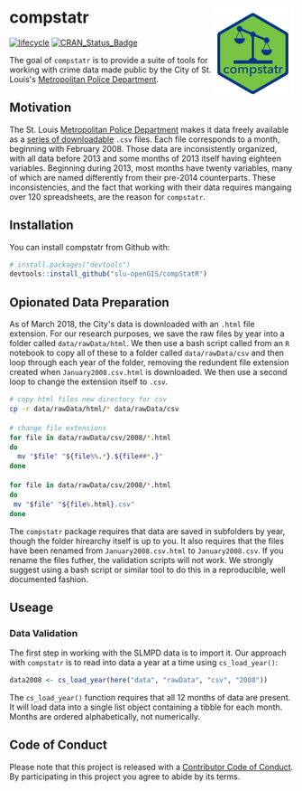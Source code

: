 
<!-- README.md is generated from README.Rmd. Please edit that file -->
compstatr <img src="man/figures/logo.png" align="right" />
==========================================================

[![lifecycle](https://img.shields.io/badge/lifecycle-maturing-blue.svg)](https://www.tidyverse.org/lifecycle/#maturing) [![CRAN\_Status\_Badge](http://www.r-pkg.org/badges/version/compstatr)](https://cran.r-project.org/package=compstatr)

The goal of `compstatr` is to provide a suite of tools for working with crime data made public by the City of St. Louis's [Metropolitan Police Department](http://www.slmpd.org).

Motivation
----------

The St. Louis [Metropolitan Police Department](http://www.slmpd.org) makes it data freely available as a [series of downloadable](http://www.slmpd.org/Crimereports.shtml) `.csv` files. Each file corresponds to a month, beginning with February 2008. Those data are inconsistently organized, with all data before 2013 and some months of 2013 itself having eighteen variables. Beginning during 2013, most months have twenty variables, many of which are named differently from their pre-2014 counterparts. These inconsistencies, and the fact that working with their data requires mangaing over 120 spreadsheets, are the reason for `compstatr`.

Installation
------------

You can install compstatr from Github with:

``` r
# install.packages("devtools")
devtools::install_github("slu-openGIS/compStatR")
```

Opionated Data Preparation
--------------------------

As of March 2018, the City's data is downloaded with an `.html` file extension. For our research purposes, we save the raw files by year into a folder called `data/rawData/html`. We then use a bash script called from an `R` notebook to copy all of these to a folder called `data/rawData/csv` and then loop through each year of the folder, removing the redundent file extension created when `January2008.csv.html` is downloaded. We then use a second loop to change the extension itself to `.csv`.

``` bash
# copy html files new directory for csv
cp -r data/rawData/html/* data/rawData/csv

# change file extensions
for file in data/rawData/csv/2008/*.html
do
  mv "$file" "${file%%.*}.${file##*.}"
done

for file in data/rawData/csv/2008/*.html
do
 mv "$file" "${file%.html}.csv"
done
```

The `compstatr` package requires that data are saved in subfolders by year, though the folder hirearchy itself is up to you. It also requires that the files have been renamed from `January2008.csv.html` to `January2008.csv`. If you rename the files futher, the validation scripts will not work. We strongly suggest using a bash script or similar tool to do this in a reproducible, well documented fashion.

Useage
------

### Data Validation

The first step in working with the SLMPD data is to import it. Our approach with `compstatr` is to read into data a year at a time using `cs_load_year()`:

``` r
data2008 <- cs_load_year(here("data", "rawData", "csv", "2008"))
```

The `cs_load_year()` function requires that all 12 months of data are present. It will load data into a single list object containing a tibble for each month. Months are ordered alphabetically, not numerically.

Code of Conduct
---------------

Please note that this project is released with a [Contributor Code of Conduct](CONDUCT.md). By participating in this project you agree to abide by its terms.
